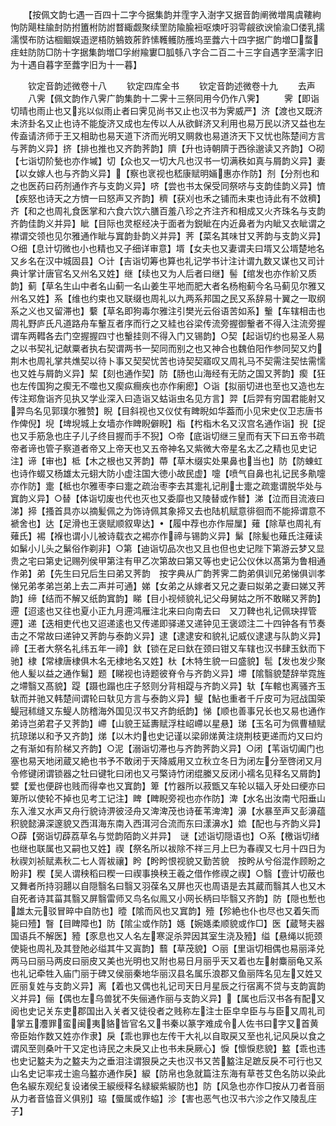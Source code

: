 <!-- { "loadSidebar": true } -->
　　【按佩文韵七遇一百四十二字今据集韵并霔字入澍字又据音韵阐微増禺虞鞻絇怐防飓柱牏尌防拊簠柎防詂瞀緅觑聚续罜防隃腧裋呕燠吁羽雩觎欲谀愉渝□偻乳擩濡慔布防诂棝鲴娱逜遻梧防鵵笯葄飵愫韄鳠防雘坞垩虂六十四字据广韵増□蝥疰蛀防防□防十字据集韵増□孚紨羭寠□胍綔八字合二百二十三字自遇字至濡字旧为十遇自暮字至虂字旧为十一暮】

　　钦定音韵述微卷十八
　　钦定四库全书
　　钦定音韵述微卷十九
　　去声
　　八霁【佩文韵作八霁广韵集韵十二霁十三祭同用今仍作八霁】
　　霁【即诣切晴也雨止也又兆以似雨止者曰霁见尚书又止也汉书为霁威严】济【渡也又既济未济卦名又止也诗不能旋济又成也左传以人从欲鲜济又利用也易万民以济又益也左传盍请济师于王又相助也易天道下济而光明又赒救也易道济天下又忧也陈楚间方言与荠韵义异】挤【排也推也又齐韵荠韵】隮【升也诗朝隮于西徐邈读又齐韵】○砌【七诣切阶甃也亦作墄】切【众也又一切大凡也汉书一切满秩如真与屑韵义异】妻【以女嫁人也与齐韵义异】【察也衺视也嵇康赋明婳惠亦作防】剂【分剂也和之也医药曰药剂通作齐与支韵义异】哜【尝也书太保受同祭哜与支韵佳韵义异】懠【疾怒也诗天之方懠一曰怒声又齐韵】穧【获刈也禾之铺而未束也诗此有不敛穧】齐【和之也周礼食医掌和六食六饮六膳百羞八珍之齐注齐和相成又火齐珠名与支韵齐韵佳韵义并异】眦【目际也灵枢经决于面者为鋭眦在内近鼻者为内眦又衣眦谓之襟谓交领也见尔雅通作眦与窴韵卦韵义并异】荠【菜名其味甘又荠韵与支韵义异】○细【息计切微也小也精也又子细详审意】壻【女夫也又妻谓夫曰壻又公壻楚地名又乡名在汉中城固县】○计【吉诣切筹也算也礼记学书计注计谓九数又谋也又司计典计掌计唐官名又州名又姓】继【续也又为人后者曰继】髻【绾发也亦作紒又质韵】蓟【草名生山中者名山蓟一名山姜生平地而肥大者名杨枹蓟今名马蓟见尔雅又州名又姓】系【维也约束也又联缀也周礼以九两系邦国之民又系辞易十翼之一取纲系之义也又留滞也】蘻【草名即狗毒尔雅注引樊光云俗语苦如系】轚【车辖相击也周礼野庐氏凡道路舟车轚互者序而行之又絓也谷梁传流旁握御轚者不得入注流旁握谓车两轊各去门空握握四寸也轚挂则不得入门又锡韵】○契【起诣切约也易圣人易之以书契礼记献粟者执右契谓两书一契同而别之也又神合也魏伯阳作参同契又灼荆木也周礼掌共燋契以待卜事又契契忧苦也诗契契寤叹又周礼马不契需注契怯需懦也又姓与屑韵义异】栔【刻也通作契】防【肠也山海经有无防之国又荠韵】瘈【狂也左传国狗之瘈无不噬也又瘈疭癎疾也亦作瘌瘛】○诣【拟丽切进也至也又造也左传注郑詹诣齐见执又学业深入曰造诣又蛄诣虫名见方言】羿【后羿有穷国君能射又羿鸟名见郭璞尔雅赞】睨【目斜视也又仪仗有睥睨如华葢而小见宋史仪卫志唐书作俾倪】堄【埤堄城上女墙亦作睥睨僻睨】栺【枍栺木名又汉宫名通作诣】掜【捉也又手筋急也庄子儿子终目握而手不猊】○帝【底诣切继三皇而有天下曰五帝书疏帝者谛也管子察道者帝又上帝天也又五帝神名又紫微大帝星名太乙之精也见史记注】谛【审也】柢【木之根也又荠韵】蔕【草木缀实处果鼻也当也】防【防蝀虹也诗作蝃又杨雄太元蛡大防小虚注国大徳小故民虚】嚏【喷气自鼻也礼记民多鼽嚏亦作防】疐【柢也尔雅枣李曰疐之疏治枣李去其疐礼记削士疐之疏疐谓脱华处与窴韵义异】○替【体诣切废也代也灭也又委靡也又陵替或作朁】涕【泣而目流液曰涕】揥【搔首具亦以摘髪佩之为饰诗佩其象揥又去也陆机赋意徘徊而不能揥谓意不褫舍也】达【足滑也王褒赋顺叙卑达】【履中荐也亦作屉屟】薙【除草也周礼有薙氏】裼【褓也谓小儿被诗载衣之裼亦作禘与锡韵义异】鬀【除髪也薙氏注薙读如鬀小儿头之鬀俗作剃非】○第【迪诣切品次也又且也但也史记陛下第游云梦又显贵之宅曰第史记赐列侯甲第注有甲乙次第故曰第又等也史记公仪休以髙第为鲁相通作弟】弟【先生曰兄后生曰弟又荠韵　按字典从广韵荠霁二韵弟俱训兄弟悌俱训孝悌兄弟孝弟岂弟上去二声并可通】娣【女弟之从嫁者又兄之妻曰姒弟之妻曰娣又荠韵】缔【结而不解又纸韵窴韵】睇【目小视倾貌礼记父母舅姑之所不敢睇又荠韵】遰【迢逺也又往也夏小正九月遰鸿雁注北来曰向南去曰　又刀鞞也礼记佩玦捍管遰】递【迭相吏代也又迢递逺也又传递即驿递又递钟见王褒颂注二十四钟各有节奏击之不常故曰递钟又荠韵与泰韵义异】逮【逮逮安和貌礼记威仪逮逮与队韵义异】禘【王者大祭名礼纬五年一禘】釱【锁在足曰釱在颈曰钳又车辖也汉书肆玉釱而下驰】棣【常棣唐棣俱木名无棣地名又姓】杕【木特生貌一曰盛貌】髢【发也发少聚他人髪以益之通作鬄】题【睇视也诗题彼脊令与齐韵义异】墆【隂翳貌楚辞举霓旌之墆翳又髙貌】踶【蹑也蹋也庄子怒则分背相踶与齐韵义异】轪【车輨也离骚齐玉轪而并驰又韩楚间谓轮曰轪见方言与泰韵义异】鳀【鮎也重者千斤皮可为冠战国筞鳀冠秫缝又东鳀人防稽海外国见汉书又齐韵纸韵】悌【顺也善事兄长也又易也通作弟诗岂弟君子又荠韵】嵽【山貌王延夀赋浮柱岹嵽以星悬】珶【玉名可为佩曹植赋抗琼珶以和予又齐韵】焍【以木灼也史记谨以梁卵焍黄注烧荆枝更递而灼又曰灼之有渐如有阶梯又齐韵】○泥【溺诣切滞也与齐韵荠韵义异】○闭【苇诣切阖门也塞也易天地闭蔵又絶也书予不敢闭于天降威用又立秋立冬日为闭左分至啓闭又月令修键闭谓锁器之牡曰键牝曰闭也又弓檠诗竹闭绲縢又反闭小襦名见释名又屑韵】嬖【爱也便辟也贱而得幸也又窴韵】箄【竹器所以菽甑又车轮以辐入牙处曰绠亦曰箄所以使轮不掉也见考工记注】睥【睥睨旁视也亦作防】渒【水名出汝南弋阳垂山东入淮又水声又舟行貌诗淠彼泾舟又渒渒茂也诗萑苇渒渒】濞【水暴至声又彭濞蕴积貌懿濞深邃貌又西洱海东南入西洱河合流而东曰漾濞水】嫓【配也与齐韵义异】○薜【弼诣切薜荔草名与觉韵陌韵义并异】　谜【述诣切隠语也】○系【檄诣切绪也继也联属也又嗣也又姓】禊【祭名所以袚除不祥三月上巳为春禊又七月十四日为秋禊刘祯赋素秋二七人胥袚禳】盻【盻盻恨视貌又勤苦貌　按盻从兮俗混作顾盼之盼非】稧【吴人谓秧稻曰稧一曰禊事换秧王羲之借作修禊之禊】○翳【壹计切蔽也又舞者所持羽翿以自隠翳名曰翳又羽葆名又屏也灭也周语是去其蔵而翳其人也又木自死者诗其菑其翳又屏翳雷师又鸟名似鳯又小网长柄曰毕翳又齐韵】防【隠也慙也雄太元驳冒晬中自防也】曀【隂而风也又窴韵】殪【殄絶也仆也尽也又着矢而毙曰殪】瞖【目睥障也】防【隂尘或作防】嫕【婉嫕柔顺貌或作□】医【蔵弩夫器国语兵不解医】豷【豕息也又人名左寒浞杀羿因其室生浇及豷】缢【悬绳以扼颈使毙也周礼及其登阤必缢其牛又寘韵】蘙【草茂貌】○丽【里诣切相偶也易丽泽兑两马曰丽马两皮曰丽皮又美也光明也又附也易日月丽乎天又着也左射麋丽龟又系也礼记牵牲入庙门丽于碑又侯丽秦地华丽汉县名属乐浪郡又鱼丽阵名见左又姓又匠丽复姓与支韵义异】离【着也又偶也礼记司天日月星辰之行宿离不贷与支韵寘韵义并异】俪【偶也左乌兽犹不失俪通作丽与支韵义异】【属也后汉书各有配又阅也史记关东吏郡国出入关者又徒役者之贱称左注士臣皁皁臣与与臣又周礼司掌五灋罪蛮闽夷貉皆官名又书秦以篆字难成令人佐书曰字又首黄帝臣始作数又姓亦作隶】戾【乖也罪也左传干大礼以自取戻又至也礼记风戾以食之谓风至则桑叶干又定也诗民之未戾又止也书未戾厥心】悷【懔悷悲貌】盭【乖也违也史记盭夫为之盭夫为之垂泪注谓狠戾之夫也汉书又苦盭注足蹠反戾不可行也又山名史记率戎士逾乌盭亦通作戾】綟【防帛也急就篇注东海有草苍艾色名防以染此色名綟东观纪复设诸侯王綟绶释名緑綟紫綟防也】防【风急也亦作□按从刀者音丽从力者音恊音义俱别】珕【蜃属或作蛠】沴【害也恶气也汉书六沴之作又陵乱庄子】
